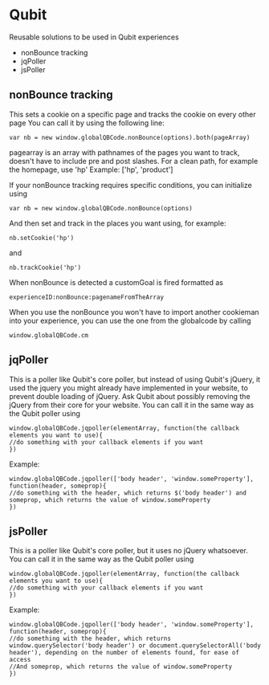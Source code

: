 # Qubit

Reusable solutions to be used in Qubit experiences

- nonBounce tracking
- jqPoller
- jsPoller


## nonBounce tracking
This sets a cookie on a specific page and tracks the cookie on every other page
You can call it by using the following line:
```
var nb = new window.globalQBCode.nonBounce(options).both(pageArray)
```
pagearray is an array with pathnames of the pages you want to track, doesn't have to include pre and post slashes. For a clean path, for example the homepage, use 'hp'
Example: ['hp', 'product']

If your nonBounce tracking requires specific conditions, you can initialize using
```
var nb = new window.globalQBCode.nonBounce(options)
```
And then set and track in the places you want using, for example:
```
nb.setCookie('hp')
```
and
```
nb.trackCookie('hp')
```

When nonBounce is detected a customGoal is fired formatted as
```
experienceID:nonBounce:pagenameFromTheArray
```

When you use the nonBounce you won't have to import another cookieman into your experience, you can use the one from the globalcode by calling
```
window.globalQBCode.cm
```


## jqPoller
This is a poller like Qubit's core poller, but instead of using Qubit's jQuery, it used the jquery you might already have implemented in your website, to prevent double loading of jQuery. Ask Qubit about possibly removing the jQuery from their core for your website.
You can call it in the same way as the Qubit poller using
```
window.globalQBCode.jqpoller(elementArray, function(the callback elements you want to use){
//do something with your callback elements if you want
})
```
Example:
```
window.globalQBCode.jqpoller(['body header', 'window.someProperty'], function(header, someprop){
//do something with the header, which returns $('body header') and someprop, which returns the value of window.someProperty
})
```

## jsPoller
This is a poller like Qubit's core poller, but it uses no jQuery whatsoever.
You can call it in the same way as the Qubit poller using
```
window.globalQBCode.jqpoller(elementArray, function(the callback elements you want to use){
//do something with your callback elements if you want
})
```
Example:
```
window.globalQBCode.jqpoller(['body header', 'window.someProperty'], function(header, someprop){
//do something with the header, which returns window.querySelector('body header') or document.querySelectorAll('body header'), depending on the number of elements found, for ease of access
//And someprop, which returns the value of window.someProperty
})
```
